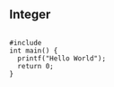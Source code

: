 <h2>Integer</h2>
<code style="display:contents;">
#include <stdio.h>
int main() {
  printf("Hello World");
  return 0;
}
</code>